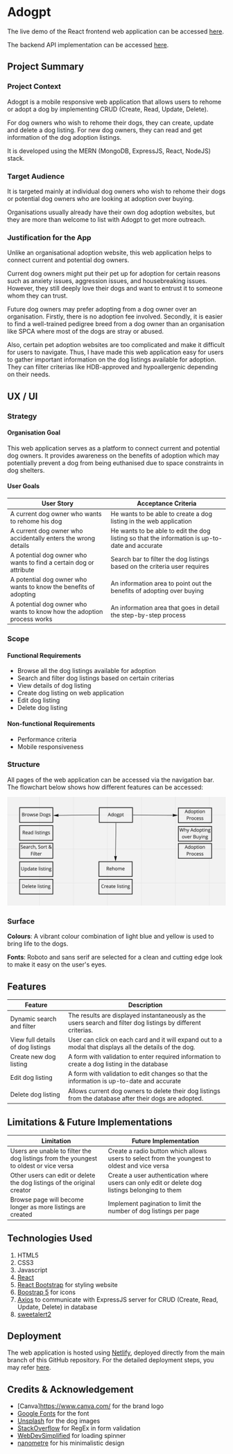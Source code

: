 # Adogpt

The live demo of the React frontend web application can be accessed [here](https://adogpt.netlify.app/).

The backend API implementation can be accessed [here](https://github.com/jarednjk/dog-adoption-tgc18-express).

## Project Summary

### Project Context

Adogpt is a mobile responsive web application that allows users to rehome or adopt a dog by implementing CRUD (Create, Read, Update, Delete).

For dog owners who wish to rehome their dogs, they can create, update and delete a dog listing. For new dog owners, they can read and get information of the dog adoption listings.

It is developed using the MERN (MongoDB, ExpressJS, React, NodeJS) stack.

### Target Audience

It is targeted mainly at individual dog owners who wish to rehome their dogs or potential dog owners who are looking at adoption over buying.

Organisations usually already have their own dog adoption websites, but they are more than welcome to list with Adogpt to get more outreach.

### Justification for the App

Unlike an organisational adoption website, this web application helps to connect current and potential dog owners.

Current dog owners might put their pet up for adoption for certain reasons such as anxiety issues, aggression issues, and housebreaking issues. However, they still deeply love their dogs and want to entrust it to someone whom they can trust.

Future dog owners may prefer adopting from a dog owner over an organisation. Firstly, there is no adoption fee involved. Secondly, it is easier to find a well-trained pedigree breed from a dog owner than an organisation like SPCA where most of the dogs are stray or abused.

Also, certain pet adoption websites are too complicated and make it difficult for users to navigate. Thus, I have made this web application easy for users to gather important information on the dog listings available for adoption. They can filter criterias like HDB-approved and hypoallergenic depending on their needs.

## UX / UI

### Strategy

#### Organisation Goal

This web application serves as a platform to connect current and potential dog owners. It provides awareness on the benefits of adoption which may potentially prevent a dog from being euthanised due to space constraints in dog shelters.

#### User Goals

| User Story | Acceptance Criteria |
| ----------- | ----------- |
| A current dog owner who wants to rehome his dog | He wants to be able to create a dog listing in the web application |
| A current dog owner who accidentally enters the wrong details | He wants to be able to edit the dog listing so that the information is up-to-date and accurate |
| A potential dog owner who wants to find a certain dog or attribute | Search bar to filter the dog listings based on the criteria user requires |
| A potential dog owner who wants to know the benefits of adopting | An information area to point out the benefits of adopting over buying |
| A potential dog owner who wants to know how the adoption process works | An information area that goes in detail the step-by-step process |

### Scope

#### Functional Requirements

- Browse all the dog listings available for adoption
- Search and filter dog listings based on certain criterias
- View details of dog listing
- Create dog listing on web application
- Edit dog listing
- Delete dog listing

#### Non-functional Requirements

- Performance criteria
- Mobile responsiveness

### Structure

All pages of the web application can be accessed via the navigation bar. The flowchart below shows how different features can be accessed:

![Web app structure](https://github.com/jarednjk/dog-adoption-tgc18-react/blob/main/src/img_readme/app_structure.png)

### Surface

**Colours**: A vibrant colour combination of light blue and yellow is used to bring life to the dogs.

**Fonts**: Roboto and sans serif are selected for a clean and cutting edge look to make it easy on the user's eyes.

## Features

| Feature | Description |
| ----------- | ----------- |
| Dynamic search and filter | The results are displayed instantaneously as the users search and filter dog listings by different criterias. |
| View full details of dog listings | User can click on each card and it will expand out to a modal that displays all the details of the dog. |
| Create new dog listing | A form with validation to enter required information to create a dog listing in the database |
| Edit dog listing | A form with validation to edit changes so that the information is up-to-date and accurate   |
| Delete dog listing | Allows current dog owners to delete their dog listings from the database after their dogs are adopted. |

## Limitations & Future Implementations

| Limitation | Future Implementation |
| ----------- | ----------- |
| Users are unable to filter the dog listings from the youngest to oldest or vice versa | Create a radio button which allows users to select from the youngest to oldest and vice versa |
| Other users can edit or delete the dog listings of the original creator | Create a user authentication where users can only edit or delete dog listings belonging to them |
| Browse page will become longer as more listings are created | Implement pagination to limit the number of dog listings per page |

## Technologies Used

1. HTML5
2. CSS3
3. Javascript
4. [React](https://reactjs.org/)
5. [React Bootstrap](https://react-bootstrap.github.io/) for styling website
6. [Boostrap 5](https://getbootstrap.com/) for icons
7. [Axios](https://github.com/axios/axios) to communicate with ExpressJS server for CRUD (Create, Read, Update, Delete) in database
8. [sweetalert2](https://sweetalert2.github.io/)

## Deployment

The web application is hosted using [Netlify](https://www.netlify.com/), deployed directly from the main branch of this GitHub repository. For the detailed deployment steps, you may refer [here](https://www.netlify.com/blog/2016/09/29/a-step-by-step-guide-deploying-on-netlify/).

## Credits & Acknowledgement

- [Canva]https://www.canva.com/ for the brand logo
- [Google Fonts](https://fonts.google.com/) for the font
- [Unsplash](https://unsplash.com/) for the dog images
- [StackOverflow](https://stackoverflow.com/) for RegEx in form validation
- [WebDevSimplified](https://www.youtube.com/watch?v=Gx35fMhDPWs) for loading spinner
- [nanometre](https://github.com/nanometre) for his minimalistic design